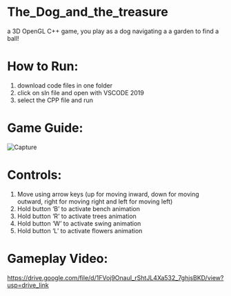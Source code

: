 # The_Dog_and_the_treasure
a 3D OpenGL C++ game, you play as a dog navigating a a garden to find a ball! 
# How to Run:
1. download code files in one folder
2. click on sln file and open with VSCODE 2019
3. select the CPP file and run
# Game Guide:
![Capture](https://github.com/user-attachments/assets/437e72a3-5844-456e-b1af-23ca13b92b07)

# Controls: 
1. Move using arrow keys (up for moving inward, down for 
moving outward, right for moving right and left for moving 
left) 
2. Hold button ‘B’ to activate bench animation 
3. Hold button ‘R’ to activate trees animation 
4. Hold button ‘W’ to activate swing animation 
5. Hold button ‘L’ to activate flowers animation

# Gameplay Video:
https://drive.google.com/file/d/1FVoj9OnauI_rShtJL4Xa532_7ghjsBKD/view?usp=drive_link
